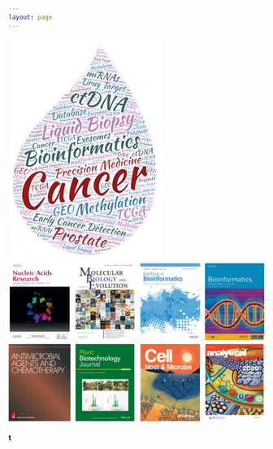 ```yaml
---
layout: page
---
```


<img width="300" src="https://raw.githubusercontent.com/rli012/rli012.github.io/master/img/worldcloud.png"> <img width="600" src="https://raw.githubusercontent.com/rli012/rli012.github.io/master/img/publications.png">

#### t
